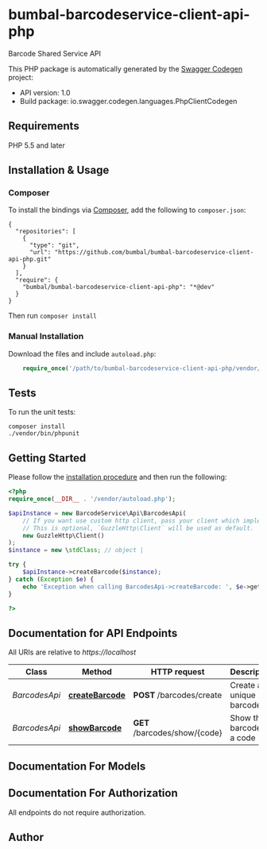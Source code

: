 # bumbal-barcodeservice-client-api-php
Barcode Shared Service API

This PHP package is automatically generated by the [Swagger Codegen](https://github.com/swagger-api/swagger-codegen) project:

- API version: 1.0
- Build package: io.swagger.codegen.languages.PhpClientCodegen

## Requirements

PHP 5.5 and later

## Installation & Usage
### Composer

To install the bindings via [Composer](http://getcomposer.org/), add the following to `composer.json`:

```
{
  "repositories": [
    {
      "type": "git",
      "url": "https://github.com/bumbal/bumbal-barcodeservice-client-api-php.git"
    }
  ],
  "require": {
    "bumbal/bumbal-barcodeservice-client-api-php": "*@dev"
  }
}
```

Then run `composer install`

### Manual Installation

Download the files and include `autoload.php`:

```php
    require_once('/path/to/bumbal-barcodeservice-client-api-php/vendor/autoload.php');
```

## Tests

To run the unit tests:

```
composer install
./vendor/bin/phpunit
```

## Getting Started

Please follow the [installation procedure](#installation--usage) and then run the following:

```php
<?php
require_once(__DIR__ . '/vendor/autoload.php');

$apiInstance = new BarcodeService\Api\BarcodesApi(
    // If you want use custom http client, pass your client which implements `GuzzleHttp\ClientInterface`.
    // This is optional, `GuzzleHttp\Client` will be used as default.
    new GuzzleHttp\Client()
);
$instance = new \stdClass; // object | 

try {
    $apiInstance->createBarcode($instance);
} catch (Exception $e) {
    echo 'Exception when calling BarcodesApi->createBarcode: ', $e->getMessage(), PHP_EOL;
}

?>
```

## Documentation for API Endpoints

All URIs are relative to *https://localhost*

Class | Method | HTTP request | Description
------------ | ------------- | ------------- | -------------
*BarcodesApi* | [**createBarcode**](docs/Api/BarcodesApi.md#createbarcode) | **POST** /barcodes/create | Create an unique barcode
*BarcodesApi* | [**showBarcode**](docs/Api/BarcodesApi.md#showbarcode) | **GET** /barcodes/show/{code} | Show the barcode for a code


## Documentation For Models



## Documentation For Authorization

 All endpoints do not require authorization.


## Author





